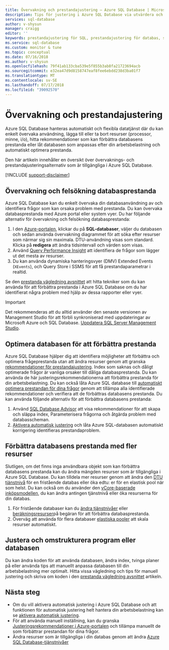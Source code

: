 ```yaml
---
title: Övervakning och prestandajustering – Azure SQL Database | Microsoft Docs
description: Tips för justering i Azure SQL Database via utvärdera och förbättra prestanda.
services: sql-database
author: v-shysun
manager: craigg
editor: ''
keywords: prestandajustering för SQL, prestandajustering för databas, sql prestandajustering tips, prestandajustering för sql-databas
ms.service: sql-database
ms.custom: monitor & tune
ms.topic: conceptual
ms.date: 07/16/2018
ms.author: v-shysun
ms.openlocfilehash: 79f41ab133cba539e5f855b3ab8fa21723694acb
ms.sourcegitcommit: e32ea47d9d8158747eaf8fee6ebdd238d3ba01f7
ms.translationtype: MT
ms.contentlocale: sv-SE
ms.lasthandoff: 07/17/2018
ms.locfileid: "39092570"
---
```

# <a name="monitoring-and-performance-tuning"></a>Övervakning och prestandajustering

Azure SQL Database hanteras automatiskt och flexibla datatjänst där du kan enkelt övervaka användning, lägga till eller ta bort resurser (processor, minne, i/o), hitta rekommendationer som kan förbättra databasens prestanda eller låt databasen som anpassas efter din arbetsbelastning och automatiskt optimera prestanda.

Den här artikeln innehåller en översikt över övervaknings- och prestandajusteringsalternativ som är tillgängliga i Azure SQL Database.

[!INCLUDE [support-disclaimer](../../includes/support-disclaimer.md)]

## <a name="monitoring-and-troubleshooting-database-performance"></a>Övervakning och felsökning databasprestanda

Azure SQL Database kan du enkelt övervaka din databasanvändning av och identifiera frågor som kan orsaka problem med prestanda. Du kan övervaka databasprestanda med Azure portal eller system vyer. Du har följande alternativ för övervakning och felsökning databasprestanda:

1. I den [Azure-portalen](https://portal.azure.com), klickar du på **SQL-databaser**, väljer du databasen och sedan använda övervakning diagrammet för att söka efter resurser som närmar sig sin maximala. DTU-användning visas som standard. Klicka på **redigera** att ändra tidsintervall och värden som visas.
2. Använd [Query Performance Insight](sql-database-query-performance.md) att identifiera de frågor som lägger ut det mesta av resurser.
3. Du kan använda dynamiska hanteringsvyer (DMV) Extended Events (`XEvents`), och Query Store i SSMS för att få prestandaparametrar i realtid.

Se den [prestanda vägledning avsnittet](sql-database-performance-guidance.md) att hitta tekniker som du kan använda för att förbättra prestanda i Azure SQL Database om du har identifierat några problem med hjälp av dessa rapporter eller vyer.

> [!IMPORTANT] 
> Det rekommenderas att du alltid använder den senaste versionen av Management Studio för att förbli synkroniserad med uppdateringar av Microsoft Azure och SQL Database. [Uppdatera SQL Server Management Studio](https://msdn.microsoft.com/library/mt238290.aspx).
>

## <a name="optimize-database-to-improve-performance"></a>Optimera databasen för att förbättra prestanda

Azure SQL Database hjälper dig att identifiera möjligheter att förbättra och optimera frågeprestanda utan att ändra resurser genom att granska [rekommendationer för prestandajustering](sql-database-advisor.md). Index som saknas och dåligt optimerade frågor är vanliga orsaker till dåliga databasprestanda. Du kan använda de här justeringsrekommendationerna att förbättra prestanda för din arbetsbelastning.
Du kan också låta Azure SQL database till [automatiskt optimera prestandan för dina frågor](sql-database-automatic-tuning.md) genom att tillämpa alla identifierade rekommendationer och verifiera att de förbättras databasens prestanda. Du kan använda följande alternativ för att förbättra databasens prestanda:

1. Använd [SQL Database Advisor](sql-database-advisor-portal.md) att visa rekommendationer för att skapa och släppa index, Parameterisera frågorna och åtgärda problem med databasscheman.
2. [Aktivera automatisk justering](sql-database-automatic-tuning-enable.md) och låta Azure SQL-databasen automatiskt korrigering identifieras prestandaproblem.

## <a name="improving-database-performance-with-more-resources"></a>Förbättra databasens prestanda med fler resurser

Slutligen, om det finns inga användbara objekt som kan förbättra databasens prestanda kan du ändra mängden resurser som är tillgängliga i Azure SQL Database. Du kan tilldela mer resurser genom att ändra den [DTU tjänstnivå](sql-database-service-tiers-dtu.md) för en fristående databas eller öka edtu: er för en elastisk pool när som helst. Du kan också om du använder den [vCore-baserade inköpsmodellen](sql-database-service-tiers-vcore.md), du kan ändra antingen tjänstnivå eller öka resurserna för din databas. 
1. För fristående databaser kan du [ändra tjänstnivåer](sql-database-service-tiers-dtu.md) eller [beräkningsresurser](sql-database-service-tiers-vcore.md)på begäran för att förbättra databasprestanda.
2. Överväg att använda för flera databaser [elastiska pooler](sql-database-elastic-pool-guidance.md) att skala resurser automatiskt.

## <a name="tune-and-refactor-application-or-database-code"></a>Justera och omstrukturera program eller databasen

Du kan ändra koden för att använda databasen, ändra index, tvinga planer på eller använda tips att manuellt anpassa databasen till din arbetsbelastning mer optimalt. Hitta vissa vägledning och tips för manuell justering och skriva om koden i den [prestanda vägledning avsnittet](sql-database-performance-guidance.md) artikeln.


## <a name="next-steps"></a>Nästa steg

- Om du vill aktivera automatisk justering i Azure SQL Database och att funktionen för automatisk justering helt hantera din arbetsbelastning kan se [aktivera automatisk justering](sql-database-automatic-tuning-enable.md).
- För att använda manuell inställning, kan du granska [Justeringsrekommendationer i Azure-portalen](sql-database-advisor-portal.md) och tillämpa manuellt de som förbättrar prestandan för dina frågor.
- Ändra resurser som är tillgängliga i din databas genom att ändra [Azure SQL Database-tjänstnivåer](sql-database-performance-guidance.md)
